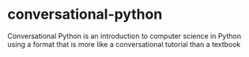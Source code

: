 # conversational-python
Conversational Python is an introduction to computer science in Python using a format that is more like a conversational tutorial than a textbook
